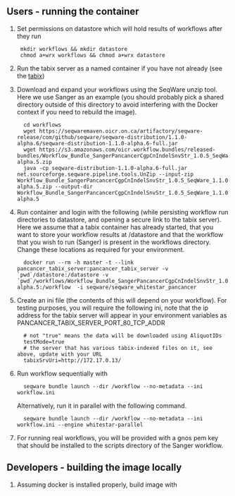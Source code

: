 ## Users - running the container

1. Set permissions on datastore which will hold results of workflows after they run
        
        mkdir workflows && mkdir datastore
        chmod a+wrx workflows && chmod a+wrx datastore

2. Run the tabix server as a named container if you have not already (see the [tabix](../tabix)) 


3. Download and expand your workflows using the SeqWare unzip tool. Here we use Sanger as an example (you should probably pick a shared directory outside of this directory to avoid interfering with the Docker context if you need to rebuild the image). 

         cd workflows
         wget https://seqwaremaven.oicr.on.ca/artifactory/seqware-release/com/github/seqware/seqware-distribution/1.1.0-alpha.6/seqware-distribution-1.1.0-alpha.6-full.jar
         wget https://s3.amazonaws.com/oicr.workflow.bundles/released-bundles/Workflow_Bundle_SangerPancancerCgpCnIndelSnvStr_1.0.5_SeqWare_1.1.0-alpha.5.zip
         java -cp seqware-distribution-1.1.0-alpha.6-full.jar net.sourceforge.seqware.pipeline.tools.UnZip --input-zip Workflow_Bundle_SangerPancancerCgpCnIndelSnvStr_1.0.5_SeqWare_1.1.0-alpha.5.zip --output-dir  Workflow_Bundle_SangerPancancerCgpCnIndelSnvStr_1.0.5_SeqWare_1.1.0-alpha.5

4. Run container and login with the following (while persisting workflow run directories to datastore, and opening a secure link to the tabix server). Here we assume that a tabix container has already started, that you want to store your workflow results at /datastore and that the workflow that you wish to run (Sanger) is present in the workflows directory. Change these locations as required for your environment.  

         docker run --rm -h master -t --link pancancer_tabix_server:pancancer_tabix_server -v `pwd`/datastore:/datastore -v `pwd`/workflows/Workflow_Bundle_SangerPancancerCgpCnIndelSnvStr_1.0.5_SeqWare_1.1.0-alpha.5:/workflow  -i seqware/seqware_whitestar_pancancer 

5. Create an ini file (the contents of this will depend on your workflow). For testing purposes, you will require the following ini, note that the ip address for the tabix server will appear in your environment variables as PANCANCER\_TABIX\_SERVER\_PORT\_80\_TCP\_ADDR 

         # not "true" means the data will be downloaded using AliquotIDs
         testMode=true
         # the server that has various tabix-indexed files on it, see above, update with your URL
         tabixSrvUri=http://172.17.0.13/   

6. Run workflow sequentially with 

         seqware bundle launch --dir /workflow --no-metadata --ini workflow.ini

   Alternatively, run it in parallel with the following command. 
 
         seqware bundle launch --dir /workflow --no-metadata --ini workflow.ini --engine whitestar-parallel

7. For running real workflows, you will be provided with a gnos pem key that should be installed to the scripts directory of the Sanger workflow.

## Developers - building the image locally  

1. Assuming docker is installed properly, build image with 
 
